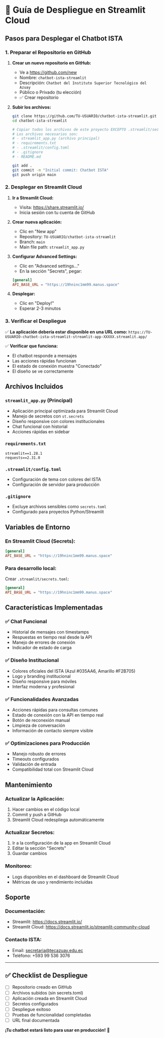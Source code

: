 # 🚀 Guía de Despliegue en Streamlit Cloud

## Pasos para Desplegar el Chatbot ISTA

### 1. Preparar el Repositorio en GitHub

1. **Crear un nuevo repositorio en GitHub:**
   - Ve a https://github.com/new
   - Nombre: `chatbot-ista-streamlit`
   - Descripción: `Chatbot del Instituto Superior Tecnológico del Azuay`
   - Público o Privado (tu elección)
   - ✅ Crear repositorio

2. **Subir los archivos:**
   ```bash
   git clone https://github.com/TU-USUARIO/chatbot-ista-streamlit.git
   cd chatbot-ista-streamlit
   
   # Copiar todos los archivos de este proyecto EXCEPTO .streamlit/secrets.toml
   # Los archivos necesarios son:
   # - streamlit_app.py (archivo principal)
   # - requirements.txt
   # - .streamlit/config.toml
   # - .gitignore
   # - README.md
   
   git add .
   git commit -m "Initial commit: Chatbot ISTA"
   git push origin main
   ```

### 2. Desplegar en Streamlit Cloud

1. **Ir a Streamlit Cloud:**
   - Visita: https://share.streamlit.io/
   - Inicia sesión con tu cuenta de GitHub

2. **Crear nueva aplicación:**
   - Clic en "New app"
   - Repository: `TU-USUARIO/chatbot-ista-streamlit`
   - Branch: `main`
   - Main file path: `streamlit_app.py`

3. **Configurar Advanced Settings:**
   - Clic en "Advanced settings..."
   - En la sección "Secrets", pegar:
   ```toml
   [general]
   API_BASE_URL = "https://19hninc1mm99.manus.space"
   ```

4. **Desplegar:**
   - Clic en "Deploy!"
   - Esperar 2-3 minutos

### 3. Verificar el Despliegue

✅ **La aplicación debería estar disponible en una URL como:**
`https://TU-USUARIO-chatbot-ista-streamlit-streamlit-app-XXXXX.streamlit.app/`

✅ **Verificar que funciona:**
- El chatbot responde a mensajes
- Las acciones rápidas funcionan
- El estado de conexión muestra "Conectado"
- El diseño se ve correctamente

## Archivos Incluidos

### `streamlit_app.py` (Principal)
- Aplicación principal optimizada para Streamlit Cloud
- Manejo de secretos con `st.secrets`
- Diseño responsive con colores institucionales
- Chat funcional con historial
- Acciones rápidas en sidebar

### `requirements.txt`
```
streamlit==1.28.1
requests==2.31.0
```

### `.streamlit/config.toml`
- Configuración de tema con colores del ISTA
- Configuración de servidor para producción

### `.gitignore`
- Excluye archivos sensibles como `secrets.toml`
- Configurado para proyectos Python/Streamlit

## Variables de Entorno

### En Streamlit Cloud (Secrets):
```toml
[general]
API_BASE_URL = "https://19hninc1mm99.manus.space"
```

### Para desarrollo local:
Crear `.streamlit/secrets.toml`:
```toml
[general]
API_BASE_URL = "https://19hninc1mm99.manus.space"
```

## Características Implementadas

### ✅ Chat Funcional
- Historial de mensajes con timestamps
- Respuestas en tiempo real desde la API
- Manejo de errores de conexión
- Indicador de estado de carga

### ✅ Diseño Institucional
- Colores oficiales del ISTA (Azul #035AA6, Amarillo #F2B705)
- Logo y branding institucional
- Diseño responsive para móviles
- Interfaz moderna y profesional

### ✅ Funcionalidades Avanzadas
- Acciones rápidas para consultas comunes
- Estado de conexión con la API en tiempo real
- Botón de reconexión manual
- Limpieza de conversación
- Información de contacto siempre visible

### ✅ Optimizaciones para Producción
- Manejo robusto de errores
- Timeouts configurados
- Validación de entrada
- Compatibilidad total con Streamlit Cloud

## Mantenimiento

### Actualizar la Aplicación:
1. Hacer cambios en el código local
2. Commit y push a GitHub
3. Streamlit Cloud redespliega automáticamente

### Actualizar Secretos:
1. Ir a la configuración de la app en Streamlit Cloud
2. Editar la sección "Secrets"
3. Guardar cambios

### Monitoreo:
- Logs disponibles en el dashboard de Streamlit Cloud
- Métricas de uso y rendimiento incluidas

## Soporte

### Documentación:
- Streamlit: https://docs.streamlit.io/
- Streamlit Cloud: https://docs.streamlit.io/streamlit-community-cloud

### Contacto ISTA:
- Email: secretaria@tecazuay.edu.ec
- Teléfono: +593 99 536 3076

---

## ✅ Checklist de Despliegue

- [ ] Repositorio creado en GitHub
- [ ] Archivos subidos (sin secrets.toml)
- [ ] Aplicación creada en Streamlit Cloud
- [ ] Secretos configurados
- [ ] Despliegue exitoso
- [ ] Pruebas de funcionalidad completadas
- [ ] URL final documentada

**¡Tu chatbot estará listo para usar en producción!** 🎉

